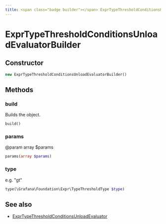 ```yaml
---
title: <span class="badge builder"></span> ExprTypeThresholdConditionsUnloadEvaluatorBuilder
---
```

# <span class="badge builder"></span> ExprTypeThresholdConditionsUnloadEvaluatorBuilder

## Constructor

```php
new ExprTypeThresholdConditionsUnloadEvaluatorBuilder()
```
## Methods

### <span class="badge object-method"></span> build

Builds the object.

```php
build()
```

### <span class="badge object-method"></span> params

@param array<float> $params

```php
params(array $params)
```

### <span class="badge object-method"></span> type

e.g. "gt"

```php
type(\Grafana\Foundation\Expr\TypeThresholdType $type)
```

## See also

 * <span class="badge object-type-class"></span> [ExprTypeThresholdConditionsUnloadEvaluator](./object-ExprTypeThresholdConditionsUnloadEvaluator.md)
